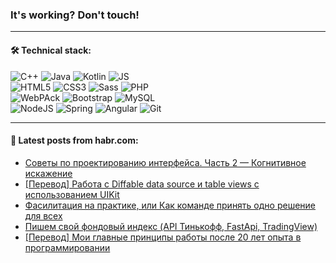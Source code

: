 ### It's working? Don't touch!

---

#### 🛠️ Technical stack:

![C++](https://img.shields.io/badge/C++-informational?logo=c%2B%2B&style=flat&logoColor=white&color=9C033A)
![Java](https://img.shields.io/badge/Java-informational?logo=java&style=flat&logoColor=white&color=007396)
![Kotlin](https://img.shields.io/badge/Kotlin-informational?logo=Kotlin&style=flat&logoColor=white&color=0095D5)
![JS](https://img.shields.io/badge/JS-informational?logo=javaScript&style=flat&logoColor=black&color=F7Df1E) <br>
![HTML5](https://img.shields.io/badge/HTML5-informational?logo=html5&style=flat&logoColor=white&color=E34F26)
![CSS3](https://img.shields.io/badge/CSS3-informational?logo=css3&style=flat&logoColor=white&color=157286)
![Sass](https://img.shields.io/badge/Saas-informational?logo=sass&style=flat&logoColor=white&color=hotpink)
![PHP](https://img.shields.io/badge/PHP-informational?logo=php&style=flat&logoColor=white&color=777BB4) <br>
![WebPAck](https://img.shields.io/badge/WebPack-informational?logo=webPack&style=flat&logoColor=white&color=FF6F00)
![Bootstrap](https://img.shields.io/badge/Bootstrap-informational?logo=Bootstrap&style=flat&logoColor=white&color=7952B3)
![MySQL](https://img.shields.io/badge/MySQL-informational?logo=MySQL&style=flat&logoColor=white&color=00f) <br>
![NodeJS](https://img.shields.io/badge/NodeJS-informational?logo=node.js&style=flat&logoColor=white&color=43853D)
![Spring](https://img.shields.io/badge/Spring-informational?logo=Spring&style=flat&logoColor=white&color=0A9EDC)
![Angular](https://img.shields.io/badge/Vue-informational?logo=vue.js&style=flat&logoColor=white&color=red)
![Git](https://img.shields.io/badge/Git-informational?logo=git&style=flat&logoColor=white&color=darkorange)

___

#### 💬 Latest posts from habr.com:

<!-- BLOG-POST-LIST:START -->
- [Советы по проектированию интерфейса. Часть 2 — Когнитивное искажение](https://habr.com/ru/post/658857/?utm_source=habrahabr&utm_medium=rss&utm_campaign=658857)
- [[Перевод] Работа с Diffable data source и table views с использованием UIKit](https://habr.com/ru/post/660121/?utm_source=habrahabr&utm_medium=rss&utm_campaign=660121)
- [Фасилитация на практике, или Как команде принять одно решение для всех](https://habr.com/ru/post/659629/?utm_source=habrahabr&utm_medium=rss&utm_campaign=659629)
- [Пишем свой фондовый индекс &lpar;API Тинькофф, FastApi, TradingView&rpar;](https://habr.com/ru/post/656547/?utm_source=habrahabr&utm_medium=rss&utm_campaign=656547)
- [[Перевод] Мои главные принципы работы после 20 лет опыта в программировании](https://habr.com/ru/post/660097/?utm_source=habrahabr&utm_medium=rss&utm_campaign=660097)
<!-- BLOG-POST-LIST:END -->

